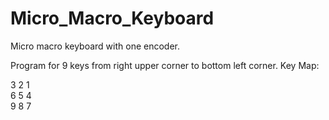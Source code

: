 # Micro_Macro_Keyboard
Micro macro keyboard with one encoder. 

Program for 9 keys from right upper corner to bottom left corner. 
Key Map: 
<p>3 2 1
<br>6 5 4
<br>9 8 7
